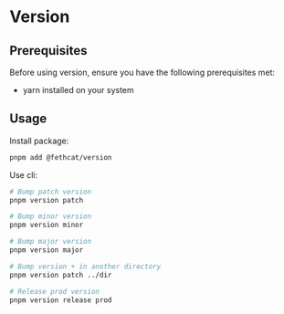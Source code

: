 # Version

## Prerequisites

Before using version, ensure you have the following prerequisites met:

- yarn installed on your system

## Usage

Install package:

```bash
pnpm add @fethcat/version
```

Use cli:

```bash
# Bump patch version
pnpm version patch

# Bump minor version
pnpm version minor

# Bump major version
pnpm version major

# Bump version + in another directory
pnpm version patch ../dir

# Release prod version
pnpm version release prod

```
